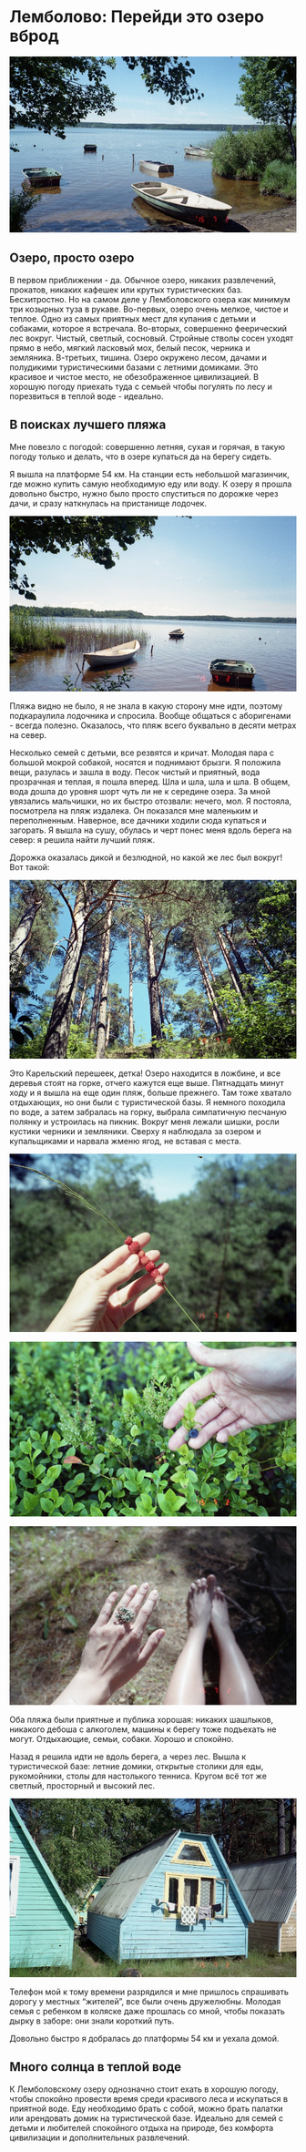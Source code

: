 # Лемболово: Перейди это озеро вброд

[![Лемболово: Перейди это озеро вброд](photos/01.jpg)](photos/01.jpg)

## Озеро, просто озеро

В первом приближении - да. Обычное озеро, никаких развлечений, прокатов, никаких кафешек или крутых туристических баз. Бесхитростно. Но на самом деле у Лемболовского озера как минимум три козырных туза в рукаве. Во-первых, озеро очень мелкое, чистое и теплое. Одно из самых приятных мест для купания с детьми и собаками, которое я встречала. Во-вторых, совершенно феерический лес вокруг. Чистый, светлый, сосновый. Стройные стволы сосен уходят прямо в небо, мягкий ласковый мох, белый песок, черника и земляника. В-третьих, тишина. Озеро окружено лесом, дачами и полудикими туристическими базами с летними домиками. Это красивое и чистое место, не обезображенное цивилизацией. В хорошую погоду приехать туда с семьей чтобы погулять по лесу и порезвиться в теплой воде - идеально.

## В поисках лучшего пляжа

Мне повезло с погодой: совершенно летняя, сухая и горячая, в такую погоду только и делать, что в озере купаться да на берегу сидеть.

Я вышла на платформе 54 км. На станции есть небольшой магазинчик, где можно купить самую необходимую еду или воду. К озеру я прошла довольно быстро, нужно было просто спуститься по дорожке через дачи, и сразу наткнулась на пристанище лодочек.

[![Лемболово: Перейди это озеро вброд](photos/02.jpg)](photos/02.jpg)

Пляжа видно не было, я не знала в какую сторону мне идти, поэтому подкараулила лодочника и спросила. Вообще общаться с аборигенами - всегда полезно. Оказалось, что пляж всего буквально в десяти метрах на север.

Несколько семей с детьми, все резвятся и кричат. Молодая пара с большой мокрой собакой, носятся и поднимают брызги. Я положила вещи, разулась и зашла в воду. Песок чистый и приятный, вода прозрачная и теплая, я пошла вперед. Шла и шла, шла и шла. В общем, вода дошла до уровня шорт чуть ли не к середине озера. За мной увязались мальчишки, но их быстро отозвали: нечего, мол. Я постояла, посмотрела на пляж издалека. Он показался мне маленьким и переполненным. Наверное, все дачники ходили сюда купаться и загорать. Я вышла на сушу, обулась и черт понес меня вдоль берега на север: я решила найти лучший пляж.

Дорожка оказалась дикой и безлюдной, но какой же лес был вокруг! Вот такой:

[![Лемболово: Перейди это озеро вброд](photos/03.jpg)](photos/03.jpg)

Это Карельский перешеек, детка! Озеро находится в ложбине, и все деревья стоят на горке, отчего кажутся еще выше. Пятнадцать минут ходу и я вышла на еще один пляж, больше прежнего. Там тоже хватало отдыхающих, но они были с туристической базы. Я немного походила по воде, а затем забралась на горку, выбрала симпатичную песчаную полянку и устроилась на пикник. Вокруг меня лежали шишки, росли кустики черники и земляники. Сверху я наблюдала за озером и купальщиками и нарвала жменю ягод, не вставая с места.

[![Лемболово: Перейди это озеро вброд](photos/04.jpg)](photos/04.jpg)

[![Лемболово: Перейди это озеро вброд](photos/05.jpg)](photos/05.jpg)

[![Лемболово: Перейди это озеро вброд](photos/06.jpg)](photos/06.jpg)

Оба пляжа были приятные и публика хорошая: никаких шашлыков, никакого дебоша с алкоголем, машины к берегу тоже подъехать не могут. Отдыхающие, семьи, собаки. Хорошо и спокойно.

Назад я решила идти не вдоль берега, а через лес. Вышла к туристической базе: летние домики, открытые столики для еды, рукомойники, столы для настолького тенниса. Кругом всё тот же светлый, просторный и высокий лес.

[![Лемболово: Перейди это озеро вброд](photos/07.jpg)](photos/07.jpg)

Телефон мой к тому времени разрядился и мне пришлось спрашивать дорогу у местных “жителей”, все были очень дружелюбны. Молодая семья с ребенком в коляске даже прошлась со мной, чтобы показать дырку в заборе: они знали короткий путь.

Довольно быстро я добралась до платформы 54 км и уехала домой.

## Много солнца в теплой воде

К Лемболовскому озеру однозначно стоит ехать в хорошую погоду, чтобы спокойно провести время среди красивого леса и искупаться в приятной воде. Еду необходимо брать с собой, можно брать палатки или арендовать домик на туристической базе. Идеально для семей с детьми и любителей спокойного отдыха на природе, без комфорта цивилизации и дополнительных развлечений.